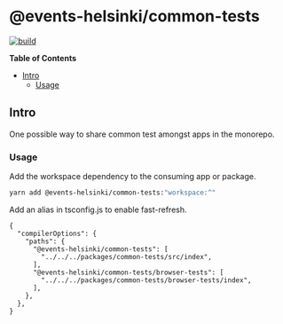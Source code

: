 # @events-helsinki/common-tests

<p align="left">
  <a aria-label="Build" href="https://github.com/City-of-Helsinki/events-helsinki-monorepo/actions">
    <img alt="build" src="https://github.com/City-of-Helsinki/events-helsinki-monorepo/actions/workflows/ci-packages.yml/badge.svg?label=CI&logo=github&style=flat-quare&labelColor=000000" />
  </a>
</p>

**Table of Contents**

<!-- START doctoc generated TOC please keep comment here to allow auto update -->
<!-- DON'T EDIT THIS SECTION, INSTEAD RE-RUN doctoc TO UPDATE -->

- [Intro](#intro)
  - [Usage](#usage)

<!-- END doctoc generated TOC please keep comment here to allow auto update -->

## Intro

One possible way to share common test amongst apps in the monorepo.

### Usage

Add the workspace dependency to the consuming app or package.

```bash
yarn add @events-helsinki/common-tests:"workspace:^"
```

Add an alias in tsconfig.js to enable fast-refresh.

```json5
{
  "compilerOptions": {
    "paths": {
      "@events-helsinki/common-tests": [
        "../../../packages/common-tests/src/index",
      ],
      "@events-helsinki/common-tests/browser-tests": [
        "../../../packages/common-tests/browser-tests/index",
      ],
    },
  },
}
```
